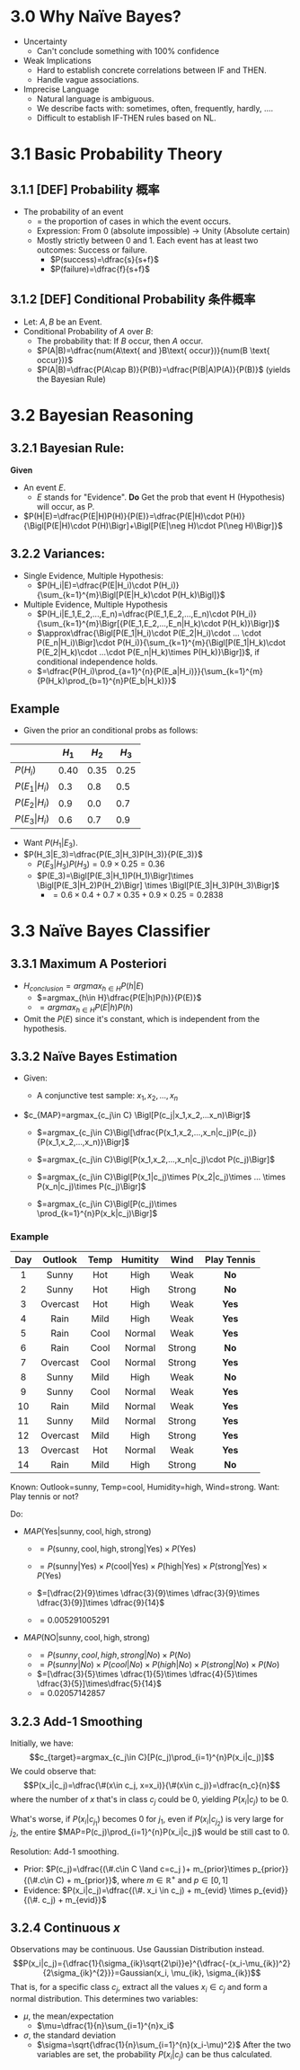 # 3.0 Why Naïve Bayes?
- Uncertainty
	- Can't conclude something with 100% confidence
- Weak Implications
	- Hard to establish concrete correlations between IF and THEN.
	- Handle vague associations.
- Imprecise Language
	- Natural language is ambiguous.
	- We describe facts with: sometimes, often, frequently, hardly, ....
	- Difficult to establish IF-THEN rules based on NL.

# 3.1 Basic Probability Theory
## 3.1.1 [DEF] Probability 概率
- The probability of an event 
	- = the proportion of cases in which the event occurs.
	- Expression: From 0 (absolute impossible) $\rightarrow$ Unity (Absolute certain)
	- Mostly strictly between 0 and 1. Each event has at least two outcomes: Success or failure.
		- $P(success)=\dfrac{s}{s+f}$
		- $P(failure)=\dfrac{f}{s+f}$
## 3.1.2 [DEF] Conditional Probability 条件概率
- Let: $A,B$ be an Event.
- Conditional Probability of $A$ over $B$:
	- The probability that: If $B$ occur, then $A$ occur.
	- $P(A|B)=\dfrac{num(A\text{ and }B\text{ occur})}{num(B \text{ occur})}$
	- $P(A|B)=\dfrac{P(A\cap B)}{P(B)}=\dfrac{P(B|A)P(A)}{P(B)}$ (yields the Bayesian Rule)

# 3.2 Bayesian Reasoning
## 3.2.1 Bayesian Rule:
**Given**
- An event $E$.
	- $E$ stands for "Evidence".
**Do**
Get the prob that event H (Hypothesis) will occur, as P.
- $P(H|E)=\dfrac{P(E|H)P(H)}{P(E)}=\dfrac{P(E|H)\cdot P(H)}{\Bigl[P(E|H)\cdot P(H)\Bigr]+\Bigl[P(E|\neg H)\cdot P(\neg H)\Bigr]}$
## 3.2.2 Variances:
- Single Evidence, Multiple Hypothesis:
	- $P(H_i|E)=\dfrac{P(E|H_i)\cdot P(H_i)}{\sum_{k=1}^{m}\Bigl[P(E|H_k)\cdot P(H_k)\Bigl]}$
- Multiple Evidence, Multiple Hypothesis
	- $P(H_i|E_1,E_2,...,E_n)=\dfrac{P(E_1,E_2,...,E_n)\cdot P(H_i)}{\sum_{k=1}^{m}\Bigr[{P(E_1,E_2,...,E_n|H_k)\cdot P(H_k)}\Bigr]}$
	- $\approx\dfrac{\Bigl[P(E_1|H_i)\cdot P(E_2|H_i)\cdot ... \cdot P(E_n|H_i)\Bigr]\cdot P(H_i)}{\sum_{k=1}^{m}{\Bigl[P(E_1|H_k)\cdot P(E_2|H_k)\cdot ...\cdot P(E_n|H_k)\times P(H_k)}\Bigr]}$, if conditional independence holds.
	- $=\dfrac{P(H_i)\prod_{a=1}^{n}{P(E_a|H_i)}}{\sum_{k=1}^{m}{P(H_k)\prod_{b=1}^{n}P(E_b|H_k)}}$

## Example
- Given the prior an conditional probs as follows:

|                   | $H_1$  | $H_2$  | $H_3$  |
| ----------------- | ------ | ------ | ------ |
| $P(H_i)$          | $0.40$ | $0.35$ | $0.25$ |
| $P(E_1\vert H_i)$ | $0.3$  | $0.8$  | $0.5$  |
| $P(E_2\vert H_i)$ | $0.9$  | $0.0$  | $0.7$  |
| $P(E_3\vert H_i)$ | $0.6$  | $0.7$  | $0.9$  |

- Want $P(H_1|E_3)$.
- $P(H_3|E_3)=\dfrac{P(E_3|H_3)P(H_3)}{P(E_3)}$
	- $P(E_3|H_3)P(H_3)=0.9 \times 0.25=0.36$
	- $P(E_3)=\Bigl[P(E_3|H_1)P(H_1)\Bigr]\times \Bigl[P(E_3|H_2)P(H_2)\Bigr] \times \Bigl[P(E_3|H_3)P(H_3)\Bigr]$
		- $=0.6\times 0.4+0.7\times 0.35+0.9\times 0.25=0.2838$

# 3.3 Naïve Bayes Classifier
## 3.3.1 Maximum A Posteriori
- $H_{conclusion}=argmax_{h\in H}P(h|E)$
	- $=argmax_{h\in H}\dfrac{P(E|h)P(h)}{P(E)}$
	- $=argmax_{h\in H}P(E|h)P(h)$
- Omit the $P(E)$ since it's constant, which is independent from the hypothesis.

## 3.3.2 Naïve Bayes Estimation
- Given:
	- A conjunctive test sample: $x_1,x_2,...,x_n$
- $c_{MAP}=argmax_{c_j\in C} \Bigl[P(c_j|x_1,x_2,...x_n)\Bigr]$

	- $=argmax_{c_j\in C}\Bigl[\dfrac{P(x_1,x_2,...,x_n|c_j)P(c_j)}{P(x_1,x_2,...,x_n)}\Bigr]$

	- $=argmax_{c_j\in C}\Bigl[P(x_1,x_2,...,x_n|c_j)\cdot P(c_j)\Bigr]$

	- $=argmax_{c_j\in C}\Bigl[P(x_1|c_j)\times P(x_2|c_j)\times ... \times P(x_n|c_j)\times P(c_j)\Bigr]$

	- $=argmax_{c_j\in C}\Bigl[P(c_j)\times \prod_{k=1}^{n}P(x_k|c_j)\Bigr]$

### Example
| Day | Outlook  | Temp | Humitity |  Wind  | Play Tennis |
| :-: | :------: | :--: | :------: | :----: | :---------: |
|  1  |  Sunny   | Hot  |   High   |  Weak  |   **No**    |
|  2  |  Sunny   | Hot  |   High   | Strong |   **No**    |
|  3  | Overcast | Hot  |   High   |  Weak  |   **Yes**   |
|  4  |   Rain   | Mild |   High   |  Weak  |   **Yes**   |
|  5  |   Rain   | Cool |  Normal  |  Weak  |   **Yes**   |
|  6  |   Rain   | Cool |  Normal  | Strong |   **No**    |
|  7  | Overcast | Cool |  Normal  | Strong |   **Yes**   |
|  8  |  Sunny   | Mild |   High   |  Weak  |   **No**    |
|  9  |  Sunny   | Cool |  Normal  |  Weak  |   **Yes**   |
| 10  |   Rain   | Mild |  Normal  |  Weak  |   **Yes**   |
| 11  |  Sunny   | Mild |  Normal  | Strong |   **Yes**   |
| 12  | Overcast | Mild |   High   | Strong |   **Yes**   |
| 13  | Overcast | Hot  |  Normal  |  Weak  |   **Yes**   |
| 14  |   Rain   | Mild |   High   | Strong |   **No**    |
Known: Outlook=sunny, Temp=cool, Humidity=high, Wind=strong.
Want: Play tennis or not?

Do:
- $MAP(\text{Yes}|\text{sunny}, \text{cool}, \text{high}, \text{strong})$

	- $=P(\text{sunny}, \text{cool}, \text{high}, \text{strong}|\text{Yes})\times P(\text{Yes})$

	- $=P(\text{sunny}|\text{Yes})\times P(\text{cool}|\text{Yes})\times P(\text{high}|\text{Yes})\times P(\text{strong}|\text{Yes})\times P(\text{Yes})$

	- $=[\dfrac{2}{9}\times \dfrac{3}{9}\times \dfrac{3}{9}\times \dfrac{3}{9}]\times \dfrac{9}{14}$

	- $=0.005291005291$

- $MAP(\text{NO}|\text{sunny}, \text{cool}, \text{high}, \text{strong})$
	- $=P(sunny, cool, high, strong|No)\times P(No)$
	- $=P(sunny|No)\times P(cool|No)\times P(high|No)\times P(strong|No)\times P(No)$
	- $=[\dfrac{3}{5}\times \dfrac{1}{5}\times \dfrac{4}{5}\times \dfrac{3}{5}]\times\dfrac{5}{14}$
	- $=0.02057142857$

## 3.2.3 Add-1 Smoothing
Initially, we have:
$$c_{target}=argmax_{c_j\in C}[P(c_j)\prod_{i=1}^{n}P(x_i|c_j)]$$
We could observe that:
$$P(x_i|c_j)=\dfrac{\#(x\in c_j, x=x_i)}{\#(x\in c_j)}=\dfrac{n_c}{n}$$
where the number of $x$ that's in class $c_j$ could be $0$, yielding $P(x_i|c_j)$ to be $0$. 

What's worse, if $P(x_i|c_{j_{1}})$ becomes $0$ for $j_1$, even if $P(x_i|c_{j_{2}})$ is very large for $j_2$, the entire $MAP=P(c_j)\prod_{i=1}^{n}P(x_i|c_j)$ would be still cast to $0$.

Resolution: Add-1 smoothing.
- Prior: $P(c_j)=\dfrac{(\#.c\in C \land c=c_j )+ m_{prior}\times p_{prior}}{(\#.c\in C) + m_{prior}}$, where $m \in \mathbb{R}^+$ and $p\in[0,1]$
- Evidence: $P(x_i|c_j)=\dfrac{(\#. x_i \in c_j) + m_{evid} \times p_{evid}}{(\#. c_j) + m_{evid}}$

## 3.2.4 Continuous $x$
Observations may be continuous. Use Gaussian Distribution instead.
$$P(x_i|c_j)={\dfrac{1}{\sigma_{ik}\sqrt{2\pi}}e}^{\dfrac{-(x_i-\mu_{ik})^2}{2\sigma_{ik}^{2}}}=Gaussian(x_i, \mu_{ik}, \sigma_{ik})$$
That is, for a specific class $c_j$, extract all the values $x_i\in c_j$ and form a normal distribution. This determines two variables:
- $\mu$, the mean/expectation
	- $\mu=\dfrac{1}{n}\sum_{i=1}^{n}x_i$
- $\sigma$, the standard deviation
	- $\sigma=\sqrt{\dfrac{1}{n}\sum_{i=1}^{n}(x_i-\mu)^2}$
After the two variables are set, the probability $P(x_i|c_j)$ can be thus calculated.